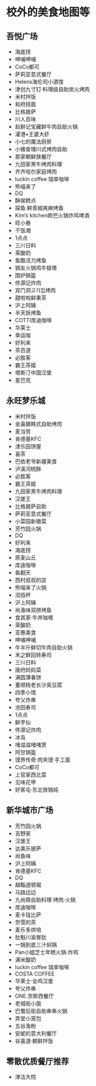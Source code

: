 # 校外的美食地图等

## 吾悦广场
- 海底捞
- 呷哺呷哺
- CoCo都可
- 萨莉亚意式餐厅
- Helens海伦司小酒馆
- 津创九寸钉·料理级自助炭火烤肉
- 米村拌饭
- 和府捞面
- 比格披萨
- 川人百味
- 赵鲜记宝藏鲜牛肉自助火锅
- 濯港•王婆大虾
- 小七的魔法厨房
- 小猪查理川式烤肉自助
- 那家朝鲜族餐厅
- 九田家黑牛烤肉料理
- 齐齐哈尔家庭烤肉
- luckin coffee 瑞幸咖啡
- 熊喵来了
- DQ
- 酥侯糕点
- 探鱼·鲜青椒爽麻烤鱼
- Kim’s kitchen欧巴火锅炸鸡啤酒
- 旺小巷
- 干饭湘
- 1点点
- 三川日料
- 茉酸奶
- 鱼酷活力烤鱼
- 锅友火锅鸡牛蛙塔
- 围炉锅盔
- 佟源记炸肉
- 双门洞고기집烤肉
- 甜啦啦鲜果茶
- 沪上阿姨
- 半天妖烤鱼
- COTTI库迪咖啡
- 华莱士
- 幸运咖
- 好利来
- 茶百道
- 必胜客
- 霸王茶姬
- 塔斯汀中国汉堡
- 星巴克

## 永旺梦乐城
- 米村拌饭
- 金喜娜韩式自助烤肉
- 麦当劳
- 肯德基KFC
- 津乐园饼屋
- 喜茶
- 巴依老爷新疆美食
- 泸溪河桃酥
- 必胜客
- 霸王茶姬
- 九田家黑牛烤肉料理
- 汉堡王
- 比格披萨自助
- 萨莉亚意式餐厅
- 小菜园新徽菜
- 芳竹园火锅
- DQ
- 好利来
- 海底捞
- 原麦山丘
- 库迪咖啡
- 鱼翻天
- 西村叔叔的店
- 熊喵来了火锅
- 沏佰杯
- 沪上阿姨
- 尚渔味双拼烤鱼
- 食其家·牛丼咖喱
- 茉酸奶
- 亚惠美食
- 呷哺呷哺
- 牛半斤鲜切牛肉自助火锅
- 禾之鲜回转寿司
- 三川日料
- 唐府妈妈菜
- 满圆薄春饼
- 董顺桃老长沙臭豆腐
- 四季小馆
- 夸父炸串
- 池田寿司
- 1点点
- 鲜芋仙
- 佟源记炸肉
- 冰岛
- 啫滋滋啫啫煲
- 阿甘锅盔
- 馍界传奇·肉夹馍·手工面
- CoCo都可
- 上官家西北菜
- 见味花甲
- 好客屯·东北铁锅炖

## 新华城市广场
- 芳竹园火锅
- 吉野家
- 汉堡王
- 达美乐披萨
- 尚鱼味
- 沪上阿姨
- 肯德基KFC
- DQ
- 越鮨道顿堀
- 马路边边
- 九尚鼎自助料理·烤肉·火锅
- 库迪咖啡
- 麦卡珑比萨
- 奈雪的茶
- 麦乐多烘培
- 肚魁川渝冒肚
- 一锅到底三汁焖锅
- Pan小姐芝士年糕火锅·炸鸡
- 满米酸奶
- luckin coffee 瑞幸咖啡
- COSTA COFFEE
- 华莱士·全鸡汉堡
- 夸父炸串
- ONE.奈斯西餐厅
- 老城街小面
- 巴蜀后街自助串串火锅
- 弄堂小笼包
- 五谷渔粉
- 安妮的意大利餐厅
- 谷喜道·朝鲜拌饭

## 零散优质餐厅推荐
- 津沽大院
